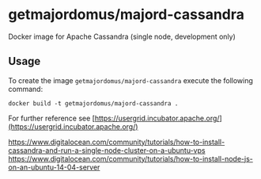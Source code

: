 # getmajordomus/majord-cassandra
Docker image for Apache Cassandra (single node, development only)

## Usage

To create the image `getmajordomus/majord-cassandra` execute the following command:
	
	docker build -t getmajordomus/majord-cassandra .
	

For further reference see [https://usergrid.incubator.apache.org/](https://usergrid.incubator.apache.org/)

https://www.digitalocean.com/community/tutorials/how-to-install-cassandra-and-run-a-single-node-cluster-on-a-ubuntu-vps
https://www.digitalocean.com/community/tutorials/how-to-install-node-js-on-an-ubuntu-14-04-server
